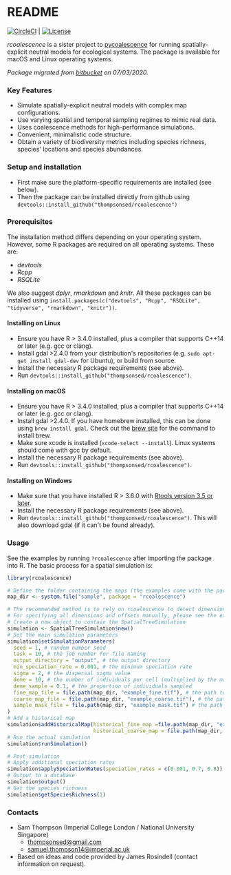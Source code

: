 # README #

[![CircleCI](https://img.shields.io/circleci/project/github/thompsonsed/rcoalescence.svg?label=CircleCI&logo=circleci)](https://circleci.com/github/thompsonsed/rcoalescence) | [![License](https://img.shields.io/badge/license-MIT-green)](https://opensource.org/licenses/MIT)


*rcoalescence* is a sister project to 
[pycoalescence](http://pycoalescence.readthedocs.io/ "pycoalescence documentation") for running spatially-explicit neutral models for ecological systems. The package is available for macOS and Linux operating systems.

*Package migrated from [bitbucket](https://bitbucket.org/thompsonsed/rcoalescence.git) on 07/03/2020.*

### Key Features ###

* Simulate spatially-explicit neutral models with complex map configurations.
* Use varying spatial and temporal sampling regimes to mimic real data.
* Uses coalescence methods for high-performance simulations.
* Convenient, minimalistic code structure.
* Obtain a variety of biodiversity metrics including species richness, species' locations and 
  species abundances.

### Setup and installation ###

* First make sure the platform-specific requirements are installed (see below).
* Then the package can be installed directly from github using ``devtools::install_github("thompsonsed/rcoalescence")``


### Prerequisites ###

The installation method differs depending on your operating system. However, some R packages are required on all operating systems. These are:

- *devtools*
- *Rcpp*
- *RSQLite*

We also suggest *dplyr*, *rmarkdown* and *knitr*. All these packages can be installed using ``install.packages(c("devtools", "Rcpp", "RSQLite", "tidyverse", "rmarkdown", "knitr"))``.

#### Installing on Linux ####

- Ensure you have R > 3.4.0 installed, plus a compiler that supports C++14 or later (e.g. gcc or clang).
- Install gdal >2.4.0 from your distribution's repositories (e.g. ``sudo apt-get install gdal-dev`` for Ubuntu), or build from source.
- Install the necessary R package requirements (see above).
- Run ``devtools::install_github("thompsonsed/rcoalescence")``.

#### Installing on macOS ####

- Ensure you have R > 3.4.0 installed, plus a compiler that supports C++14 or later (e.g. gcc or clang).
- Install gdal >2.4.0. If you have homebrew installed, this can be done using ``brew install gdal``. Check out the [brew site](https://brew.sh/) for the command to install brew.
- Make sure xcode is installed (``xcode-select --install``). Linux systems should come with gcc by default.
- Install the necessary R package requirements (see above).
- Run ``devtools::install_github("thompsonsed/rcoalescence")``.

#### Installing on Windows ####

- Make sure that you have installed R > 3.6.0 with [Rtools version 3.5 or later](https://cran.r-project.org/bin/windows/Rtools/index.html). 
- Install the necessary R package requirements (see above).
- Run ``devtools::install_github("thompsonsed/rcoalescence")``. This will also download gdal (if it can't be found already).

### Usage ###

See the examples by running ``?rcoalescence`` after importing the package into R. The basic process 
for a spatial simulation is:

```R
library(rcoalescence)

# Define the folder containing the maps (the examples come with the package)
map_dir <- system.file("sample", package = "rcoalescence")

# The recommended method is to rely on rcoalescence to detect dimensions and offsets of your maps.
# For specifying all dimensions and offsets manually, please see the examples.
# Create a new object to contain the SpatialTreeSimulation
simulation <- SpatialTreeSimulation$new()
# Set the main simulation parameters
simulation$setSimulationParameters(
  seed = 1, # random number seed
  task = 10, # the job number for file naming
  output_directory = "output", # the output directory
  min_speciation_rate = 0.001, # the minimum speciation rate
  sigma = 2, # the dispersal sigma value
  deme = 10, # the number of individuals per cell (multiplied by the map values)
  deme_sample = 0.1, # the proportion of individuals sampled
  fine_map_file = file.path(map_dir, "example_fine.tif"), # the path to the fine resolution map
  coarse_map_file = file.path(map_dir, "example_coarse.tif"), # the path to the coarse  map
  sample_mask_file = file.path(map_dir, "example_mask.tif") # the path to the sample mask
)
# Add a historical map
simulation$addHistoricalMap(historical_fine_map =file.path(map_dir, "example_historical_fine.tif"),
                            historical_coarse_map = file.path(map_dir, "example_coarse.tif"))
# Run the actual simulation
simulation$runSimulation() 

# Post-simulation
# Apply additional speciation rates
simulation$applySpeciationRates(speciation_rates = c(0.001, 0.7, 0.8))
# Output to a database
simulation$output()
# Get the species richness
simulation$getSpeciesRichness(1)
```

### Contacts ###

* Sam Thompson (Imperial College London / National University Singapore)
	- thompsonsed@gmail.com
	- samuel.thompson14@imperial.ac.uk
* Based on ideas and code provided by James Rosindell (contact information on request).
